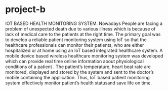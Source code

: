 # project-b

IOT BASED HEALTH MONITORING SYSTEM. 
Nowadays People are facing a problem of unexpected death due to various illness which is because of lack of medical care to the patients at the right time. The primary goal was to develop a reliable patient monitoring system using IoT so that the healthcare professionals can monitor their patients, who are either hospitalized or at home using an IoT based integrated healthcare system. A mobile device based wireless healthcare monitoring system was developed which can provide real time online information about physiological conditions of a patient .
The patient’s temperature, heart beat rate are monitored, displayed and stored by the system and sent to the doctor’s mobile containing the application. Thus, IoT based patient monitoring system effectively monitor patient’s health statusand save life on time. 
